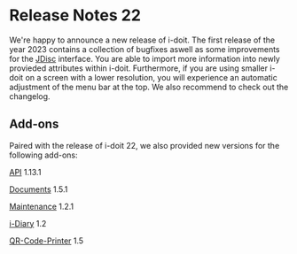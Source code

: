 # Release Notes 22

We're happy to announce a new release of i-doit. The first release of the year 2023 contains a collection of bugfixes aswell as some improvements for the [JDisc](../../daten-konsolidieren/jdisc-discovery.md) interface. You are able to import more information into newly provieded attributes within i-doit. Furthermore, if you are using smaller i-doit on a screen with a lower resolution, you will experience an automatic adjustment of the menu bar at the top. We also recommend to check out the changelog.

Add-ons
-------

Paired with the release of i-doit 22, we also provided new versions for the following add-ons:

[API](../../i-doit-add-ons/api/index.md) 1.13.1

[Documents](../../i-doit-add-ons/documents/index.md) 1.5.1

[Maintenance](../../i-doit-add-ons/maintenance.md) 1.2.1

[i-Diary](../../i-doit-add-ons/i-diary.md) 1.2

[QR-Code-Printer](../../i-doit-add-ons/i-doit-qr-code-printer.md) 1.5
